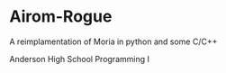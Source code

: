 # Airom-Rogue
A reimplamentation of Moria in python and some C/C++

Anderson High School Programming I
